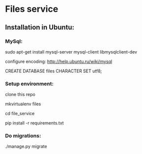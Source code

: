 # Files service

## Installation in Ubuntu:

### MySql:
sudo apt-get install mysql-server mysql-client libmysqlclient-dev

configure encoding: http://help.ubuntu.ru/wiki/mysql

CREATE DATABASE files CHARACTER SET utf8;

### Setup environment:
clone this repo

mkvirtualenv files

cd file_service

pip install -r requirements.txt

### Do migrations:
./manage.py migrate

